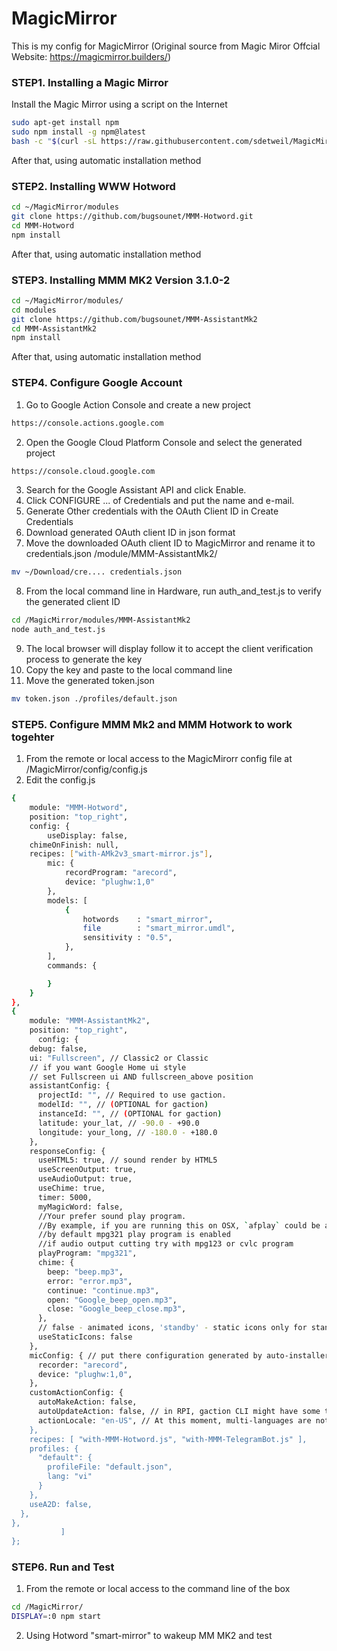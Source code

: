 # MagicMirror
This is my config for MagicMirror
(Original source from Magic Miror Offcial Website: https://magicmirror.builders/)
### STEP1. Installing a Magic Mirror
Install the Magic Mirror using a script on the Internet
```sh
sudo apt-get install npm
sudo npm install -g npm@latest
bash -c "$(curl -sL https://raw.githubusercontent.com/sdetweil/MagicMirror_scripts/master/raspberry.sh)"
```
After that, using automatic installation method
### STEP2. Installing WWW Hotword
```sh
cd ~/MagicMirror/modules
git clone https://github.com/bugsounet/MMM-Hotword.git
cd MMM-Hotword
npm install
```
After that, using automatic installation method
### STEP3. Installing MMM MK2 Version 3.1.0-2
```sh
cd ~/MagicMirror/modules/
cd modules
git clone https://github.com/bugsounet/MMM-AssistantMk2
cd MMM-AssistantMk2
npm install
```
After that, using automatic installation method

### STEP4. Configure Google Account
1. Go to Google Action Console and create a new project
```sh
https://console.actions.google.com
```
2. Open the Google Cloud Platform Console and select the generated project
```sh
https://console.cloud.google.com
```
3. Search for the Google Assistant API and click Enable.
4. Click CONFIGURE ... of Credentials and put the name and e-mail.
5. Generate Other credentials with the OAuth Client ID in Create Credentials
6. Download generated OAuth client ID in json format
7. Move the downloaded OAuth client ID to MagicMirror and rename it to credentials.json /module/MMM-AssistantMk2/
```sh
mv ~/Download/cre.... credentials.json
```
8. From the local command line in Hardware, run auth_and_test.js to verify the generated client ID
```sh
cd /MagicMirror/modules/MMM-AssistantMk2
node auth_and_test.js
```
9. The local browser will display follow it to accept the client verification process to generate the key
10. Copy the key and paste to the local command line
11. Move the generated token.json
```sh
mv token.json ./profiles/default.json
```
### STEP5. Configure MMM Mk2 and MMM Hotwork to work togehter
1. From the remote or local access to the MagicMirorr config file at /MagicMirror/config/config.js
2. Edit the config.js 
```sh
{
	module: "MMM-Hotword",
	position: "top_right",
	config: {
		useDisplay: false,
    chimeOnFinish: null,
    recipes: ["with-AMk2v3_smart-mirror.js"],
		mic: {
			recordProgram: "arecord",
			device: "plughw:1,0"
		},
		models: [
			{
				hotwords    : "smart_mirror",
				file        : "smart_mirror.umdl",
				sensitivity : "0.5",
			},
		],
		commands: {

		}
	}
},
{
	module: "MMM-AssistantMk2",
	position: "top_right",
	  config: {
    debug: false,
    ui: "Fullscreen", // Classic2 or Classic
    // if you want Google Home ui style
    // set Fullscreen ui AND fullscreen_above position
    assistantConfig: {
      projectId: "", // Required to use gaction.
      modelId: "", // (OPTIONAL for gaction)
      instanceId: "", // (OPTIONAL for gaction)
      latitude: your_lat, // -90.0 - +90.0
      longitude: your_long, // -180.0 - +180.0
    },
    responseConfig: {
      useHTML5: true, // sound render by HTML5
      useScreenOutput: true,
      useAudioOutput: true,
      useChime: true,
      timer: 5000,
      myMagicWord: false,
      //Your prefer sound play program.
      //By example, if you are running this on OSX, `afplay` could be available.
      //by default mpg321 play program is enabled
      //if audio output cutting try with mpg123 or cvlc program
      playProgram: "mpg321",
      chime: {
        beep: "beep.mp3",
        error: "error.mp3",
        continue: "continue.mp3",
        open: "Google_beep_open.mp3",
        close: "Google_beep_close.mp3",
      },
      // false - animated icons, 'standby' - static icons only for standby state, true - all static icons
      useStaticIcons: false
    },
    micConfig: { // put there configuration generated by auto-installer
      recorder: "arecord",
      device: "plughw:1,0",
    },
    customActionConfig: {
      autoMakeAction: false,
      autoUpdateAction: false, // in RPI, gaction CLI might have some trouble.(current version should be 2.2.4, but for linux-arm, Google haven't updated) so leave this as false in RPI. I don't know it is solved or not.
      actionLocale: "en-US", // At this moment, multi-languages are not supported, sorry. Someday I'll work.
    },
    recipes: [ "with-MMM-Hotword.js", "with-MMM-TelegramBot.js" ],
    profiles: {
      "default": {
        profileFile: "default.json",
        lang: "vi"
      }
    },
    useA2D: false,
  },
},
           ]
};
```
### STEP6. Run and Test
1. From the remote or local access to the command line of the box
```sh
cd /MagicMirror/
DISPLAY=:0 npm start
```
2. Using Hotword "smart-mirror" to wakeup MM MK2 and test
